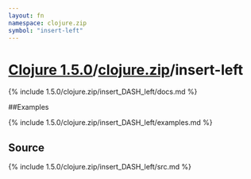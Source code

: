 ```yaml
---
layout: fn
namespace: clojure.zip
symbol: "insert-left"
---
```


# [Clojure 1.5.0](../../)/[clojure.zip](../)/insert-left

{% include 1.5.0/clojure.zip/insert_DASH_left/docs.md %}

##Examples

{% include 1.5.0/clojure.zip/insert_DASH_left/examples.md %}
## Source
{% include 1.5.0/clojure.zip/insert_DASH_left/src.md %}

